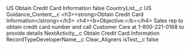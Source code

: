 <?xml version="1.0" encoding="UTF-8"?>
<CustomMetadata xmlns="http://soap.sforce.com/2006/04/metadata" xmlns:xsi="http://www.w3.org/2001/XMLSchema-instance" xmlns:xsd="http://www.w3.org/2001/XMLSchema">
    <label>US Obtain Credit Card Information</label>
    <protected>false</protected>
    <values>
        <field>CountryList__c</field>
        <value xsi:type="xsd:string">US</value>
    </values>
    <values>
        <field>Guidance_Content__c</field>
        <value xsi:type="xsd:string">&lt;h3&gt;&lt;strong&gt;Obtain Credit Card Information&lt;/strong&gt;&lt;/h3&gt;
&lt;h4&gt;&lt;b&gt;Objective:&lt;/b&gt;&lt;/h4&gt;
Sales rep to obtain credit card number and call Customer Care at 1-800-221-0168 to provide details</value>
    </values>
    <values>
        <field>NextActivity__c</field>
        <value xsi:type="xsd:string">Obtain Credit Card Information</value>
    </values>
    <values>
        <field>RecordTypeDeveloperName__c</field>
        <value xsi:type="xsd:string">Clear_Aligners</value>
    </values>
    <values>
        <field>isTest__c</field>
        <value xsi:type="xsd:boolean">false</value>
    </values>
</CustomMetadata>

